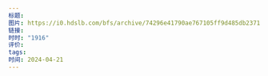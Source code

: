 ```yaml
---
标题: 
图片: https://i0.hdslb.com/bfs/archive/74296e41790ae767105ff9d485db237150357624.jpg@518w_290h_1c_!web-video-share-cover.avif
链接: 
时时: "1916"
评价: 
tags: 
时间: 2024-04-21
---
```


